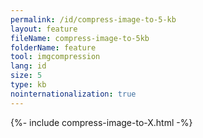 ```yaml
---
permalink: /id/compress-image-to-5-kb
layout: feature
fileName: compress-image-to-5kb
folderName: feature
tool: imgcompression
lang: id
size: 5
type: kb
nointernationalization: true
---
```

{%- include compress-image-to-X.html -%}       
